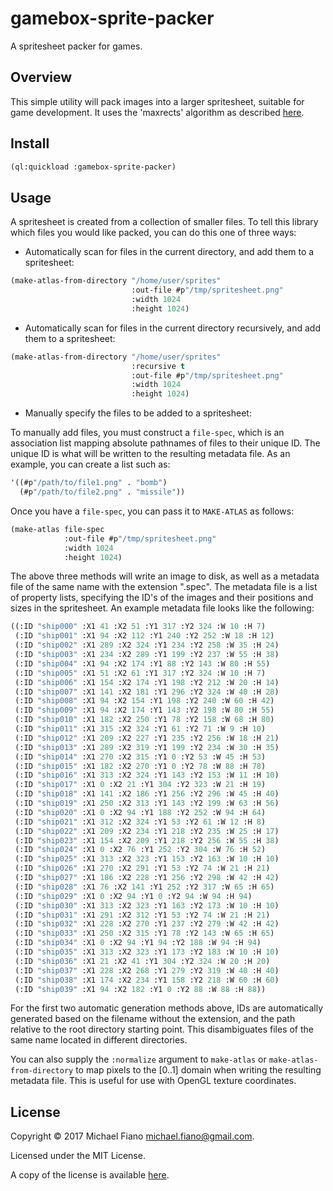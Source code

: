 # gamebox-sprite-packer

A spritesheet packer for games.

## Overview

This simple utility will pack images into a larger spritesheet, suitable for
game development. It uses the 'maxrects' algorithm as described
[here](http://clb.demon.fi/files/RectangleBinPack.pdf).

## Install

``` lisp
(ql:quickload :gamebox-sprite-packer)
```

## Usage

A spritesheet is created from a collection of smaller files. To tell this
library which files you would like packed, you can do this one of three ways:

- Automatically scan for files in the current directory, and add them to a
  spritesheet:

``` lisp
(make-atlas-from-directory "/home/user/sprites"
                           :out-file #p"/tmp/spritesheet.png"
                           :width 1024
                           :height 1024)
```

- Automatically scan for files in the current directory recursively, and add
  them to a spritesheet:

``` lisp
(make-atlas-from-directory "/home/user/sprites"
                           :recursive t
                           :out-file #p"/tmp/spritesheet.png"
                           :width 1024
                           :height 1024)
```

- Manually specify the files to be added to a spritesheet:

To manually add files, you must construct a `file-spec`, which is an association
list mapping absolute pathnames of files to their unique ID. The unique ID is
what will be written to the resulting metadata file. As an example, you can
create a list such as:

``` lisp
'((#p"/path/to/file1.png" . "bomb")
  (#p"/path/to/file2.png" . "missile"))
```

Once you have a `file-spec`, you can pass it to `MAKE-ATLAS` as follows:

``` lisp
(make-atlas file-spec
            :out-file #p"/tmp/spritesheet.png"
            :width 1024
            :height 1024)
```

The above three methods will write an image to disk, as well as a metadata file
of the same name with the extension ".spec". The metadata file is a list of
property lists, specifying the ID's of the images and their positions and sizes
in the spritesheet. An example metadata file looks like the following:

``` lisp
((:ID "ship000" :X1 41 :X2 51 :Y1 317 :Y2 324 :W 10 :H 7)
 (:ID "ship001" :X1 94 :X2 112 :Y1 240 :Y2 252 :W 18 :H 12)
 (:ID "ship002" :X1 289 :X2 324 :Y1 234 :Y2 258 :W 35 :H 24)
 (:ID "ship003" :X1 234 :X2 289 :Y1 199 :Y2 237 :W 55 :H 38)
 (:ID "ship004" :X1 94 :X2 174 :Y1 88 :Y2 143 :W 80 :H 55)
 (:ID "ship005" :X1 51 :X2 61 :Y1 317 :Y2 324 :W 10 :H 7)
 (:ID "ship006" :X1 154 :X2 174 :Y1 198 :Y2 212 :W 20 :H 14)
 (:ID "ship007" :X1 141 :X2 181 :Y1 296 :Y2 324 :W 40 :H 28)
 (:ID "ship008" :X1 94 :X2 154 :Y1 198 :Y2 240 :W 60 :H 42)
 (:ID "ship009" :X1 94 :X2 174 :Y1 143 :Y2 198 :W 80 :H 55)
 (:ID "ship010" :X1 182 :X2 250 :Y1 78 :Y2 158 :W 68 :H 80)
 (:ID "ship011" :X1 315 :X2 324 :Y1 61 :Y2 71 :W 9 :H 10)
 (:ID "ship012" :X1 209 :X2 227 :Y1 235 :Y2 256 :W 18 :H 21)
 (:ID "ship013" :X1 289 :X2 319 :Y1 199 :Y2 234 :W 30 :H 35)
 (:ID "ship014" :X1 270 :X2 315 :Y1 0 :Y2 53 :W 45 :H 53)
 (:ID "ship015" :X1 182 :X2 270 :Y1 0 :Y2 78 :W 88 :H 78)
 (:ID "ship016" :X1 313 :X2 324 :Y1 143 :Y2 153 :W 11 :H 10)
 (:ID "ship017" :X1 0 :X2 21 :Y1 304 :Y2 323 :W 21 :H 19)
 (:ID "ship018" :X1 141 :X2 186 :Y1 256 :Y2 296 :W 45 :H 40)
 (:ID "ship019" :X1 250 :X2 313 :Y1 143 :Y2 199 :W 63 :H 56)
 (:ID "ship020" :X1 0 :X2 94 :Y1 188 :Y2 252 :W 94 :H 64)
 (:ID "ship021" :X1 312 :X2 324 :Y1 53 :Y2 61 :W 12 :H 8)
 (:ID "ship022" :X1 209 :X2 234 :Y1 218 :Y2 235 :W 25 :H 17)
 (:ID "ship023" :X1 154 :X2 209 :Y1 218 :Y2 256 :W 55 :H 38)
 (:ID "ship024" :X1 0 :X2 76 :Y1 252 :Y2 304 :W 76 :H 52)
 (:ID "ship025" :X1 313 :X2 323 :Y1 153 :Y2 163 :W 10 :H 10)
 (:ID "ship026" :X1 270 :X2 291 :Y1 53 :Y2 74 :W 21 :H 21)
 (:ID "ship027" :X1 186 :X2 228 :Y1 256 :Y2 298 :W 42 :H 42)
 (:ID "ship028" :X1 76 :X2 141 :Y1 252 :Y2 317 :W 65 :H 65)
 (:ID "ship029" :X1 0 :X2 94 :Y1 0 :Y2 94 :W 94 :H 94)
 (:ID "ship030" :X1 313 :X2 323 :Y1 163 :Y2 173 :W 10 :H 10)
 (:ID "ship031" :X1 291 :X2 312 :Y1 53 :Y2 74 :W 21 :H 21)
 (:ID "ship032" :X1 228 :X2 270 :Y1 237 :Y2 279 :W 42 :H 42)
 (:ID "ship033" :X1 250 :X2 315 :Y1 78 :Y2 143 :W 65 :H 65)
 (:ID "ship034" :X1 0 :X2 94 :Y1 94 :Y2 188 :W 94 :H 94)
 (:ID "ship035" :X1 313 :X2 323 :Y1 173 :Y2 183 :W 10 :H 10)
 (:ID "ship036" :X1 21 :X2 41 :Y1 304 :Y2 324 :W 20 :H 20)
 (:ID "ship037" :X1 228 :X2 268 :Y1 279 :Y2 319 :W 40 :H 40)
 (:ID "ship038" :X1 174 :X2 234 :Y1 158 :Y2 218 :W 60 :H 60)
 (:ID "ship039" :X1 94 :X2 182 :Y1 0 :Y2 88 :W 88 :H 88))
```

For the first two automatic generation methods above, IDs are automatically
generated based on the filename without the extension, and the path relative to
the root directory starting point. This disambiguates files of the same name
located in different directories.

You can also supply the `:normalize` argument to `make-atlas` or
`make-atlas-from-directory` to map pixels to the [0..1] domain when writing the
resulting metadata file. This is useful for use with OpenGL texture coordinates.

## License

Copyright © 2017 Michael Fiano <michael.fiano@gmail.com>.

Licensed under the MIT License.

A copy of the license is available [here](LICENSE).
